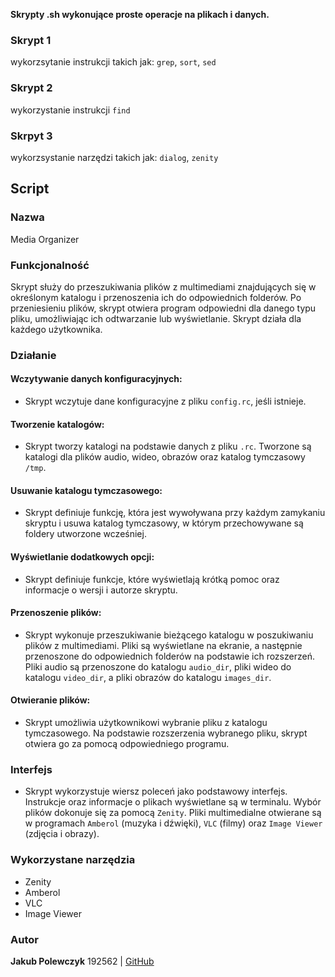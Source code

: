 **Skrypty .sh wykonujące proste operacje na plikach i danych.**
 
 ### Skrypt 1
wykorzsytanie instrukcji takich jak: 
```grep```, ```sort```, ```sed```
### Skrypt 2
wykorzystanie instrukcji ```find```
### Skrpyt 3
wykorzsystanie narzędzi takich jak:
```dialog```, ```zenity```
## Script
### Nazwa
Media Organizer
### Funkcjonalność
Skrypt służy do przeszukiwania plików z multimediami znajdujących się w określonym katalogu i przenoszenia ich do odpowiednich folderów. Po przeniesieniu plików, skrypt otwiera program odpowiedni dla danego typu pliku, umożliwiając ich odtwarzanie lub wyświetlanie. Skrypt działa dla każdego użytkownika.
### Działanie
#### Wczytywanie danych konfiguracyjnych:
- Skrypt wczytuje dane konfiguracyjne z pliku ```config.rc```, jeśli istnieje.
#### Tworzenie katalogów:
- Skrypt tworzy katalogi na podstawie danych z pliku ```.rc```. Tworzone są katalogi dla plików audio, wideo, obrazów oraz katalog tymczasowy ```/tmp```.
#### Usuwanie katalogu tymczasowego:
- Skrypt definiuje funkcję, która jest wywoływana przy każdym zamykaniu skryptu i usuwa katalog tymczasowy, w którym przechowywane są foldery utworzone wcześniej.
#### Wyświetlanie dodatkowych opcji:
- Skrypt definiuje funkcje, które wyświetlają krótką pomoc oraz informacje o wersji i autorze skryptu.
#### Przenoszenie plików:
- Skrypt wykonuje przeszukiwanie bieżącego katalogu w poszukiwaniu plików z multimediami. Pliki są wyświetlane na ekranie, a następnie przenoszone do odpowiednich folderów na podstawie ich rozszerzeń. Pliki audio są przenoszone do katalogu ```audio_dir```, pliki wideo do katalogu ```video_dir```, a pliki obrazów do katalogu ```images_dir```.
#### Otwieranie plików: 
- Skrypt umożliwia użytkownikowi wybranie pliku z katalogu tymczasowego. Na podstawie rozszerzenia wybranego pliku, skrypt otwiera go za pomocą odpowiedniego programu.
### Interfejs
- Skrypt wykorzystuje wiersz poleceń jako podstawowy interfejs. Instrukcje oraz informacje o plikach wyświetlane są w terminalu. Wybór plików dokonuje się za pomocą ```Zenity```. Pliki multimedialne otwierane są w programach ```Amberol``` (muzyka i dźwięki), ```VLC``` (filmy) oraz ```Image Viewer``` (zdjęcia i obrazy).
### Wykorzystane narzędzia 
- Zenity
- Amberol
- VLC
- Image Viewer

### Autor
**Jakub Polewczyk** 192562 | [GitHub](https://github.com/polevczyc)

